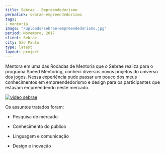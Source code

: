 ```yaml
---
title: Sebrae - Empreendedorismo
permalink: sebrae-empreendedorismo
tags:
- mentoria
image: "/uploads/sebrae-empreendedorismo.jpg"
period: Novembro, 2017
client: Sebrae
city: São Paulo
type: latest
layout: project
---
```


Mentora em uma das Rodadas de Mentoria que o Sebrae realiza para o programa Speed Mentoring, conheci diversos novos projetos do universo dos jogos. Nessa experiência pude passar um pouco dos meus conhecimentos em empreendedorismo e design para os participantes que estavam empreendendo neste mercado.

[![video sebrae](/uploads/sebrae-video-cover.jpg)](https://www.youtube.com/watch?v=vIwUADpqqiQ)

Os assuntos tratados foram:

-	Pesquisa de mercado

-	Conhecimento do público

-	Linguagem e comunicação

-	Design e inovação


